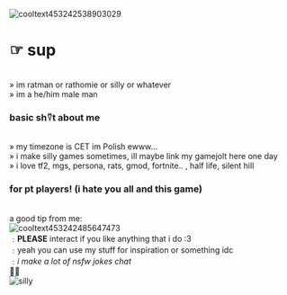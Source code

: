 ![cooltext453242538903029](https://github.com/rathomie/rathomie/assets/161653297/56a60180-0bf3-4ef1-bb29-d35e26b3d43f)
# ☞ sup
 <br>  » im ratman or rathomie or silly or whatever
  <br> » im a he/him male man
### basic sh⍢t about me
 <br>» my timezone is CET im Polish ewww...
  <br>» i make silly games sometimes, ill maybe link my gamejolt here one day
  <br>» i love tf2, mgs, persona, rats, gmod, fortnite.. , half life, silent hill
### for pt players! (i hate you all and this game)
<br> a good tip from me:
<br> ![cooltext453242485647473](https://github.com/rathomie/rathomie/assets/161653297/7309d984-fc47-4e21-8a01-2d01193d9e0f)
 <br> ﹕**PLEASE** interact if you like anything that i do :3 
 <br> ﹕yeah you can use my stuff for inspiration or something idc
 <br> ﹕*i make a lot of nsfw jokes chat*
 <br> 💯🔥
<br> ![silly](https://i.pinimg.com/564x/89/c7/59/89c7591901a2b2704ad2bb5bde2c9ecb.jpg)



